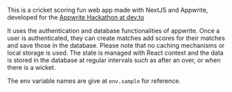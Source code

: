 This is a cricket scoring fun web app made with NextJS and Appwrite, developed for the [Appwrite Hackathon at dev.to](https://dev.to/devteam/announcing-the-appwrite-hackathon-on-dev-1oc0)

It uses the authentication and database functionalities of appwrite. Once a user is authenticated, they can create matches add scores for their matches and save those in the database. Please note that no caching mechanisms or local storage is used. The state is managed with React context and the data is stored in the database at regular intervals such as after an over, or when there is a wicket. 

The env variable names are give at `env.sample` for reference.